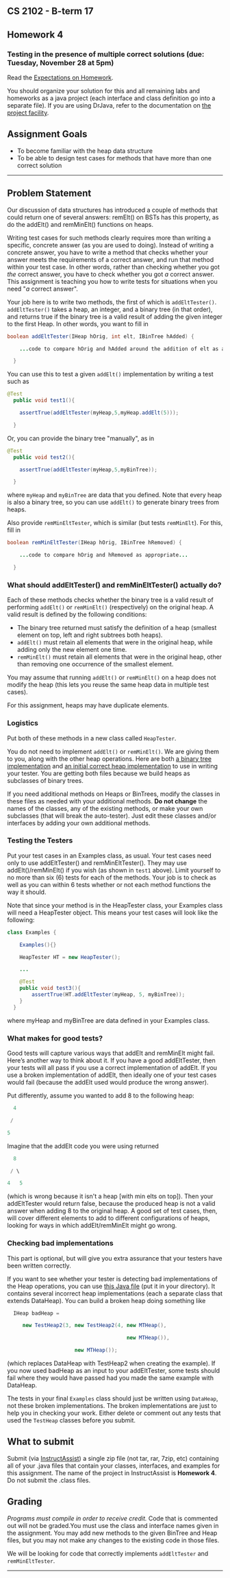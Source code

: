 ## CS 2102 - B-term 17

## Homework 4

### Testing in the presence of multiple correct solutions (due: Tuesday, November 28 at 5pm)

Read the [Expectations on Homework](http://www.cs.wpi.edu/~cs2102/common/hw-expectations.html).

You should organize your solution for this and all remaining labs and homeworks as a java project (each interface and class definition go into a separate file). If you are using DrJava, refer to the documentation on [the project facility](http://www.drjava.org/docs/quickstart/ch05.html).

## Assignment Goals

*   To become familiar with the heap data structure
*   To be able to design test cases for methods that have more than one correct solution

* * *

## Problem Statement

Our discussion of data structures has introduced a couple of methods that could return one of several answers: remElt() on BSTs has this property, as do the addElt() and remMinElt() functions on heaps.

Writing test cases for such methods clearly requires more than writing a specific, concrete answer (as you are used to doing). Instead of writing a concrete answer, you have to write a method that checks whether your answer meets the requirements of a correct answer, and run that method within your test case. In other words, rather than checking whether you got _the_ correct answer, you have to check whether you got _a_ correct answer. This assignment is teaching you how to write tests for situations when you need "_a_ correct answer".

Your job here is to write two methods, the first of which is `addEltTester()`. `addEltTester()` takes a heap, an integer, and a binary tree (in that order), and returns true if the binary tree is a valid result of adding the given integer to the first Heap. In other words, you want to fill in

```java
boolean addEltTester(IHeap hOrig, int elt, IBinTree hAdded) {

    ...code to compare hOrig and hAdded around the addition of elt as appropriate...

  }
```

You can use this to test a given `addElt()` implementation by writing a test such as

```java
@Test
  public void test1(){

    assertTrue(addEltTester(myHeap,5,myHeap.addElt(5)));

  }
```
Or, you can provide the binary tree "manually", as in

```java
@Test
  public void test2(){

    assertTrue(addEltTester(myHeap,5,myBinTree));

  }
```

where `myHeap` and `myBinTree` are data that you defined. Note that every heap is also a binary tree, so you can use `addElt()` to generate binary trees from heaps.

Also provide `remMinEltTester`, which is similar (but tests `remMinElt`). For this, fill in

```java
boolean remMinEltTester(IHeap hOrig, IBinTree hRemoved) {

    ...code to compare hOrig and hRemoved as appropriate...

  }
```

### What should addEltTester() and remMinEltTester() actually do?

Each of these methods checks whether the binary tree is a valid result of performing `addElt()` or `remMinElt()` (respectively) on the original heap. A valid result is defined by the following conditions:

*   The binary tree returned must satisfy the definition of a heap (smallest element on top, left and right subtrees both heaps).
*   `addElt()` must retain all elements that were in the original heap, while adding only the new element one time.
*   `remMinElt()` must retain all elements that were in the original heap, other than removing one occurrence of the smallest element.

You may assume that running `addElt()` or `remMinElt()` on a heap does not modify the heap (this lets you reuse the same heap data in multiple test cases).

For this assignment, heaps may have duplicate elements.

### Logistics

Put both of these methods in a new class called `HeapTester`.

You do not need to implement `addElt()` or `remMinElt()`. We are giving them to you, along with the other heap operations. Here are both [a binary tree implementation](https://web.cs.wpi.edu/~cs2102/b17/hw4/IBinTree.java) and [an initial correct heap implementation](https://web.cs.wpi.edu/~cs2102/b17/hw4/IHeap.java) to use in writing your tester. You are getting both files because we build heaps as subclasses of binary trees.

If you need additional methods on Heaps or BinTrees, modify the classes in these files as needed with your additional methods. **Do not change** the names of the classes, any of the existing methods, or make your own subclasses (that will break the auto-tester). Just edit these classes and/or interfaces by adding your own additional methods.

### Testing the Testers

Put your test cases in an Examples class, as usual. Your test cases need only to use addEltTester() and remMinEltTester(). They may use addElt()/remMinElt() if you wish (as shown in `test1` above). Limit yourself to no more than six (6) tests for each of the methods. Your job is to check as well as you can within 6 tests whether or not each method functions the way it should.

Note that since your method is in the HeapTester class, your Examples class will need a HeapTester object. This means your test cases will look like the following:

```java
class Examples {

    Examples(){}

    HeapTester HT = new HeapTester();

    ...

    @Test
    public void test3(){
        assertTrue(HT.addEltTester(myHeap, 5, myBinTree));
    }   
  }
```

where myHeap and myBinTree are data defined in your Examples class.

### What makes for good tests?

Good tests will capture various ways that addElt and remMinElt might fail. Here’s another way to think about it. If you have a good addEltTester, then your tests will all pass if you use a correct implementation of addElt. If you use a broken implementation of addElt, then ideally one of your test cases would fail (because the addElt used would produce the wrong answer).

Put differently, assume you wanted to add 8 to the following heap:

```java
  4

 /

5
```

Imagine that the addElt code you were using returned

```java
  8

 / \

4   5
```

(which is wrong because it isn't a heap [with min elts on top]). Then your addEltTester would return false, because the produced heap is not a valid answer when adding 8 to the original heap. A good set of test cases, then, will cover different elements to add to different configurations of heaps, looking for ways in which addElt/remMinElt might go wrong.

### Checking bad implementations

This part is optional, but will give you extra assurance that your testers have been written correctly.

If you want to see whether your tester is detecting bad implementations of the Heap operations, you can use [this Java file](https://web.cs.wpi.edu/~cs2102/b17/hw4/TestHeap.java) (put it in your directory). It contains several incorrect heap implementations (each a separate class that extends DataHeap). You can build a broken heap doing something like

```java
  IHeap badHeap =

     new TestHeap2(3, new TestHeap2(4, new MTHeap(),

                                       new MTHeap()),

                      new MTHeap());

```

(which replaces DataHeap with TestHeap2 when creating the example). If you now used badHeap as an input to your addEltTester, some tests should fail where they would have passed had you made the same example with DataHeap.

The tests in your final `Examples` class should just be written using `DataHeap`, not these broken implementations. The broken implementations are just to help you in checking your work. Either delete or comment out any tests that used the `TestHeap` classes before you submit.

## What to submit

Submit (via [InstructAssist](https://ia.wpi.edu/cs2102/)) a single zip file (not tar, rar, 7zip, etc) containing all of your .java files that contain your classes, interfaces, and examples for this assignment. The name of the project in InstructAssist is **Homework 4**. Do not submit the .class files.

## Grading

_Programs must compile in order to receive credit._ Code that is commented out will not be graded.You must use the class and interface names given in the assignment. You may add new methods to the given BinTree and Heap files, but you may not make any changes to the existing code in those files.

We will be looking for code that correctly implements `addEltTester` and `remMinEltTester`.

* * *
